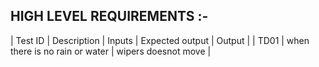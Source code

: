 ## HIGH LEVEL REQUIREMENTS :- 

| Test ID | Description                      | Inputs              | Expected output | Output |
| TD01    | when there  is no rain or water  | wipers doesnot move |
